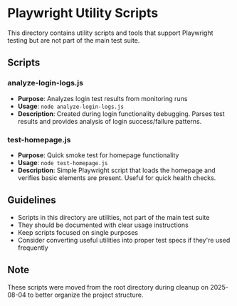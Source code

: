 # Playwright Utility Scripts

This directory contains utility scripts and tools that support Playwright testing but are not part of the main test suite.

## Scripts

### analyze-login-logs.js
- **Purpose**: Analyzes login test results from monitoring runs
- **Usage**: `node analyze-login-logs.js`
- **Description**: Created during login functionality debugging. Parses test results and provides analysis of login success/failure patterns.

### test-homepage.js
- **Purpose**: Quick smoke test for homepage functionality
- **Usage**: `node test-homepage.js`
- **Description**: Simple Playwright script that loads the homepage and verifies basic elements are present. Useful for quick health checks.

## Guidelines

- Scripts in this directory are utilities, not part of the main test suite
- They should be documented with clear usage instructions
- Keep scripts focused on single purposes
- Consider converting useful utilities into proper test specs if they're used frequently

## Note

These scripts were moved from the root directory during cleanup on 2025-08-04 to better organize the project structure.